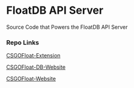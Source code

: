 # FloatDB API Server

Source Code that Powers the FloatDB API Server

### Repo Links

[CSGOFloat-Extension](https://github.com/Step7750/CSGOFloat-Extension)

[CSGOFloat-DB-Website](https://github.com/Step7750/CSGOFloat-DB-Website)

[CSGOFloat-Website](https://github.com/Step7750/CSGOFloat-Website)

